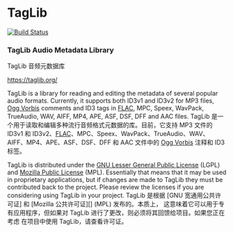 # TagLib

[![Build Status](../../actions/workflows/build.yml/badge.svg)](../../actions)

### TagLib Audio Metadata Library
TagLib 音频元数据库

https://taglib.org/

TagLib is a library for reading and editing the metadata of several
popular audio formats. Currently, it supports both ID3v1 and ID3v2
for MP3 files, [Ogg Vorbis][] comments and ID3 tags
in [FLAC][], MPC, Speex, WavPack, TrueAudio, WAV, AIFF, MP4, APE, ASF,
DSF, DFF and AAC files.
TagLib 是一个用于读取和编辑多种流行音频格式元数据的库。目前，它支持 MP3 文件的 ID3v1
和 ID3v2、[FLAC][]、MPC、Speex、WavPack、TrueAudio、WAV、AIFF、MP4、APE、ASF、DSF、DFF
和 AAC 文件中的 [Ogg Vorbis][] 注释和 ID3 标签。

TagLib is distributed under the [GNU Lesser General Public License][]
(LGPL) and [Mozilla Public License][] (MPL). Essentially that means that
it may be used in proprietary applications, but if changes are made to
TagLib they must be contributed back to the project. Please review the
licenses if you are considering using TagLib in your project.
TagLib 是根据 [GNU 宽通用公共许可证][](LGPL) 和 [Mozilla 公共许可证][] (MPL) 发布的。本质上，
这意味着它可以用于专有应用程序，但如果对 TagLib 进行了更改，则必须将其回馈给项目。如果您正在考虑
在项目中使用 TagLib，请查看许可证。

  [Ogg Vorbis]: https://xiph.org/vorbis/
  [FLAC]: https://xiph.org/flac/
  [GNU Lesser General Public License]: https://www.gnu.org/licenses/lgpl.html
  [Mozilla Public License]: https://www.mozilla.org/MPL/MPL-1.1.html
